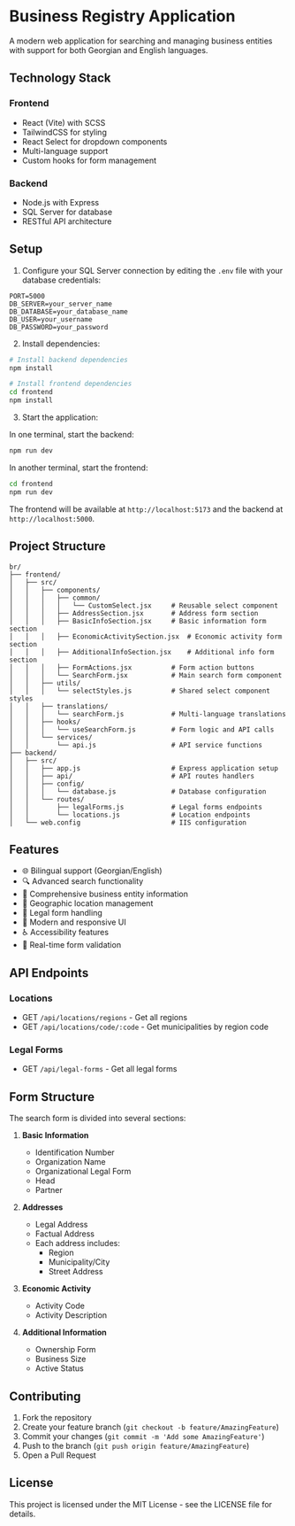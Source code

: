 # Business Registry Application

A modern web application for searching and managing business entities with support for both Georgian and English languages.

## Technology Stack

### Frontend
- React (Vite) with SCSS
- TailwindCSS for styling
- React Select for dropdown components
- Multi-language support
- Custom hooks for form management

### Backend
- Node.js with Express
- SQL Server for database
- RESTful API architecture

## Setup

1. Configure your SQL Server connection by editing the `.env` file with your database credentials:
```env
PORT=5000
DB_SERVER=your_server_name
DB_DATABASE=your_database_name
DB_USER=your_username
DB_PASSWORD=your_password
```

2. Install dependencies:
```bash
# Install backend dependencies
npm install

# Install frontend dependencies
cd frontend
npm install
```

3. Start the application:

In one terminal, start the backend:
```bash
npm run dev
```

In another terminal, start the frontend:
```bash
cd frontend
npm run dev
```

The frontend will be available at `http://localhost:5173` and the backend at `http://localhost:5000`.

## Project Structure

```
br/
├── frontend/
│   ├── src/
│   │   ├── components/
│   │   │   ├── common/
│   │   │   │   └── CustomSelect.jsx     # Reusable select component
│   │   │   ├── AddressSection.jsx       # Address form section
│   │   │   ├── BasicInfoSection.jsx     # Basic information form section
│   │   │   ├── EconomicActivitySection.jsx  # Economic activity form section
│   │   │   ├── AdditionalInfoSection.jsx    # Additional info form section
│   │   │   ├── FormActions.jsx          # Form action buttons
│   │   │   └── SearchForm.jsx           # Main search form component
│   │   ├── utils/
│   │   │   └── selectStyles.js          # Shared select component styles
│   │   ├── translations/
│   │   │   └── searchForm.js            # Multi-language translations
│   │   ├── hooks/
│   │   │   └── useSearchForm.js         # Form logic and API calls
│   │   └── services/
│   │       └── api.js                   # API service functions
├── backend/
│   ├── src/
│   │   ├── app.js                       # Express application setup
│   │   ├── api/                         # API routes handlers
│   │   ├── config/
│   │   │   └── database.js              # Database configuration
│   │   └── routes/
│   │       ├── legalForms.js            # Legal forms endpoints
│   │       └── locations.js             # Location endpoints
│   └── web.config                       # IIS configuration
```

## Features

- 🌐 Bilingual support (Georgian/English)
- 🔍 Advanced search functionality
- 📝 Comprehensive business entity information
- 📍 Geographic location management
- 🏢 Legal form handling
- 🎨 Modern and responsive UI
- ♿ Accessibility features
- 🎯 Real-time form validation

## API Endpoints

### Locations
- GET `/api/locations/regions` - Get all regions
- GET `/api/locations/code/:code` - Get municipalities by region code

### Legal Forms
- GET `/api/legal-forms` - Get all legal forms

## Form Structure

The search form is divided into several sections:

1. **Basic Information**
   - Identification Number
   - Organization Name
   - Organizational Legal Form
   - Head
   - Partner

2. **Addresses**
   - Legal Address
   - Factual Address
   - Each address includes:
     - Region
     - Municipality/City
     - Street Address

3. **Economic Activity**
   - Activity Code
   - Activity Description

4. **Additional Information**
   - Ownership Form
   - Business Size
   - Active Status

## Contributing

1. Fork the repository
2. Create your feature branch (`git checkout -b feature/AmazingFeature`)
3. Commit your changes (`git commit -m 'Add some AmazingFeature'`)
4. Push to the branch (`git push origin feature/AmazingFeature`)
5. Open a Pull Request

## License

This project is licensed under the MIT License - see the LICENSE file for details.

